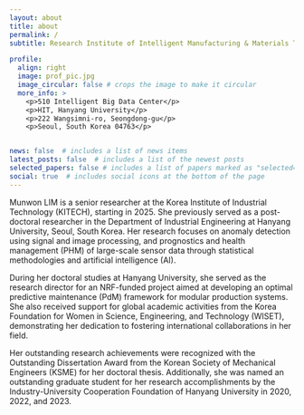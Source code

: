 ```yaml
---
layout: about
title: about
permalink: /
subtitle: Research Institute of Intelligent Manufacturing & Materials Technology, Korea Institute of Industrial Technology, South Korea.

profile:
  align: right
  image: prof_pic.jpg
  image_circular: false # crops the image to make it circular
  more_info: >
    <p>510 Intelligent Big Data Center</p>
    <p>HIT, Hanyang University</p>
    <p>222 Wangsimni-ro, Seongdong-gu</p>
    <p>Seoul, South Korea 04763</p>


news: false  # includes a list of news items
latest_posts: false  # includes a list of the newest posts
selected_papers: false # includes a list of papers marked as "selected={true}"
social: true  # includes social icons at the bottom of the page
---
```


>
>
>
Munwon LIM is a senior researcher at the Korea Institute of Industrial Technology (KITECH), starting in 2025. She previously served as a post-doctoral researcher in the Department of Industrial Engineering at Hanyang University, Seoul, South Korea. Her research focuses on anomaly detection using signal and image processing, and prognostics and health management (PHM) of large-scale sensor data through statistical methodologies and artificial intelligence (AI).
>
During her doctoral studies at Hanyang University, she served as the research director for an NRF-funded project aimed at developing an optimal predictive maintenance (PdM) framework for modular production systems. She also received support for global academic activities from the Korea Foundation for Women in Science, Engineering, and Technology (WISET), demonstrating her dedication to fostering international collaborations in her field.
>
Her outstanding research achievements were recognized with the Outstanding Dissertation Award from the Korean Society of Mechanical Engineers (KSME) for her doctoral thesis. Additionally, she was named an outstanding graduate student for her research accomplishments by the Industry-University Cooperation Foundation of Hanyang University in 2020, 2022, and 2023.
>


<!--
Write your biography here. Tell the world about yourself. Link to your favorite [subreddit](http://reddit.com). You can put a picture in, too. The code is already in, just name your picture `prof_pic.jpg` and put it in the `img/` folder.
Put your address / P.O. box / other info right below your picture. You can also disable any of these elements by editing `profile` property of the YAML header of your `_pages/about.md`. Edit `_bibliography/papers.bib` and Jekyll will render your [publications page](/al-folio/publications/) automatically.
Link to your social media connections, too. This theme is set up to use [Font Awesome icons](https://fontawesome.com/) and [Academicons](https://jpswalsh.github.io/academicons/), like the ones below. Add your Facebook, Twitter, LinkedIn, Google Scholar, or just disable all of them.
-->
